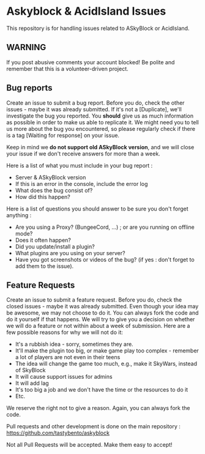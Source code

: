 # Askyblock & AcidIsland Issues
This repository is for handling issues related to ASkyBlock or AcidIsland.

## WARNING
If you post abusive comments your account blocked! Be polite and remember that this is a volunteer-driven project.

## Bug reports
Create an issue to submit a bug report. Before you do, check the other issues - maybe it was already submitted.
If it's not a [Duplicate], we'll investigate the bug you reported. You **should** give us as much information as possible in order to make us able to replicate it. We might need you to tell us more about the bug you encountered, so please regularly check if there is a tag [Waiting for response] on your issue.

Keep in mind we **do not support old ASkyBlock version**, and we will close your issue if we don't receive answers for more than a week.

Here is a list of what you must include in your bug report :
* Server & ASkyBlock version
* If this is an error in the console, include the error log
* What does the bug consist of?
* How did this happen?

Here is a list of questions you should answer to be sure you don't forget anything :
* Are you using a Proxy? (BungeeCord, ...) ; or are you running on offline mode?
* Does it often happen?
* Did you update/install a plugin?
* What plugins are you using on your server?
* Have you got screenshots or videos of the bug? (if yes : don't forget to add them to the issue).

## Feature Requests
Create an issue to submit a feature request. Before you do, check the closed issues - maybe it was already submitted.
Even though your idea may be awesome, we may not choose to do it. You can always fork the code and do it yourself if that happens.
We will try to give you a decision on whether we will do a feature or not within about a week of submission. Here are a few possible reasons for why we will not do it:

* It's a rubbish idea - sorry, sometimes they are.
* It'll make the plugin too big, or make game play too complex - remember a lot of players are not even in their teens
* The idea will change the game too much, e.g., make it SkyWars, instead of SkyBlock
* It will cause support issues for admins
* It will add lag
* It's too big a job and we don't have the time or the resources to do it
* Etc.

We reserve the right not to give a reason. Again, you can always fork the code.

Pull requests and other development is done on the main repository :
https://github.com/tastybento/askyblock

Not all Pull Requests will be accepted. Make them easy to accept!
